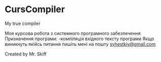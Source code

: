 CursCompiler
============

My true compiler


Моя курсова робота з системного програмного забезпечення 
Призначення програми: 
-компіляція вхідного тексту програми 
Якщо виникнуть якійсь питання пишіть мені на пошту syhestkiy@gmail.com 

Created by Mr. Skiff
